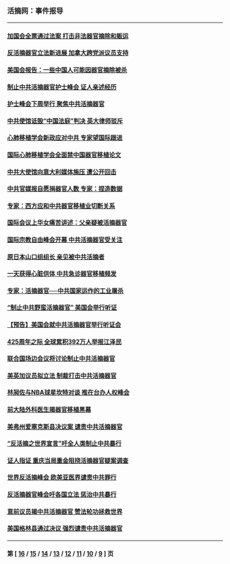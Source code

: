 ### 活摘网：事件报导
---
#### [加国会全票通过法案 打击非法器官摘除和贩运](../../pages/nf5877/n13884924.md?01190430) 
#### [反活摘器官立法新进展 加拿大跨党派议员支持](../../pages/nf5877/n13876061.md?01190430) 
#### [美国会报告：一些中国人可能因器官摘除被杀](../../pages/nf5877/n13867964.md?01190430) 
#### [制止中共活摘器官护士峰会 证人亲述经历](../../pages/nf5877/n13859007.md?01190430) 
#### [护士峰会下周举行 聚焦中共活摘器官](../../pages/nf5877/n13855418.md?01190430) 
#### [中共使馆诋毁“中国法庭”判决 英大律师驳斥](../../pages/nf5877/n13833945.md?01190430) 
#### [心肺移植学会新政应对中共 专家望国际跟进](../../pages/nf5877/n13829043.md?01190430) 
#### [国际心肺移植学会全面禁中国器官移植论文](../../pages/nf5877/n13827785.md?01190430) 
#### [中共大使馆向意大利媒体施压 遭公开回击](../../pages/nf5877/n13826038.md?01190430) 
#### [中共官媒报自愿捐器官人数 专家：捏造数据](../../pages/nf5877/n13814130.md?01190430) 
#### [专家：西方应和中共器官移植业切断关系](../../pages/nf5877/n13772828.md?01190430) 
#### [国际会议上华女痛苦讲述：父亲疑被活摘器官](../../pages/nf5877/n13771583.md?01190430) 
#### [国际宗教自由峰会开幕 中共活摘器官受关注](../../pages/nf5877/n13769995.md?01190430) 
#### [原日本山口组组长 亲见被中共活摘者](../../pages/nf5877/n13767360.md?01190430) 
#### [一天获得心脏供体 中共急诊器官移植频发](../../pages/nf5877/n13764689.md?01190430) 
#### [专家：活摘器官──中共国家运作的工业屠杀](../../pages/nf5877/n13761178.md?01190430) 
#### [“制止中共野蛮活摘器官” 美国会举行听证](../../pages/nf5877/n13735831.md?01190430) 
#### [【预告】美国会就中共活摘器官举行听证会](../../pages/nf5877/n13732843.md?01190430) 
#### [425周年之际 全球累积392万人举报江泽民](../../pages/nf5877/n13719232.md?01190430) 
#### [联合国场边会议将讨论制止中共活摘器官](../../pages/nf5877/n13656361.md?01190430) 
#### [美英加议员拟立法 制裁打击中共活摘器官](../../pages/nf5877/n13430251.md?01190430) 
#### [林昶佐与NBA球星坎特对谈 推在台办人权峰会](../../pages/nf5877/n13414467.md?01190430) 
#### [前大陆外科医生揭器官移植黑幕](../../pages/nf5877/n13401416.md?01190430) 
#### [美弗州爱塞克斯县决议案 谴责中共活摘器官](../../pages/nf5877/n13320919.md?01190430) 
#### [“反活摘之世界宣言”吁全人类制止中共暴行](../../pages/nf5877/n13259730.md?01190430) 
#### [证人指证 重庆当局重金阻挠活摘器官疑案调查](../../pages/nf5877/n13259127.md?01190430) 
#### [世界反活摘峰会 欧美亚医界谴责中共罪行](../../pages/nf5877/n13253550.md?01190430) 
#### [反活摘器官峰会吁各国立法 惩治中共暴行](../../pages/nf5877/n13245052.md?01190430) 
#### [意前议员揭中共活摘器官 赞法轮功拯救世界](../../pages/nf5877/n13203445.md?01190430) 
#### [美国格林县通过决议 强烈谴责中共活摘器官](../../pages/nf5877/n13119367.md?01190430) 

---
#### 第 [ [16](./16.md?01190430) / [15](./15.md?01190430) / [14](./14.md?01190430) / [13](./13.md?01190430) / [12](./12.md?01190430) / [11](./11.md?01190430) / [10](./10.md?01190430) / [9](./9.md?01190430) ] 页
